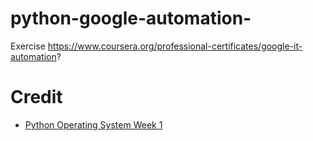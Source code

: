 # python-google-automation-
Exercise https://www.coursera.org/professional-certificates/google-it-automation?


# Credit
* [Python Operating System Week 1](https://www.coursera.org/learn/python-operating-system/home/week/1)

